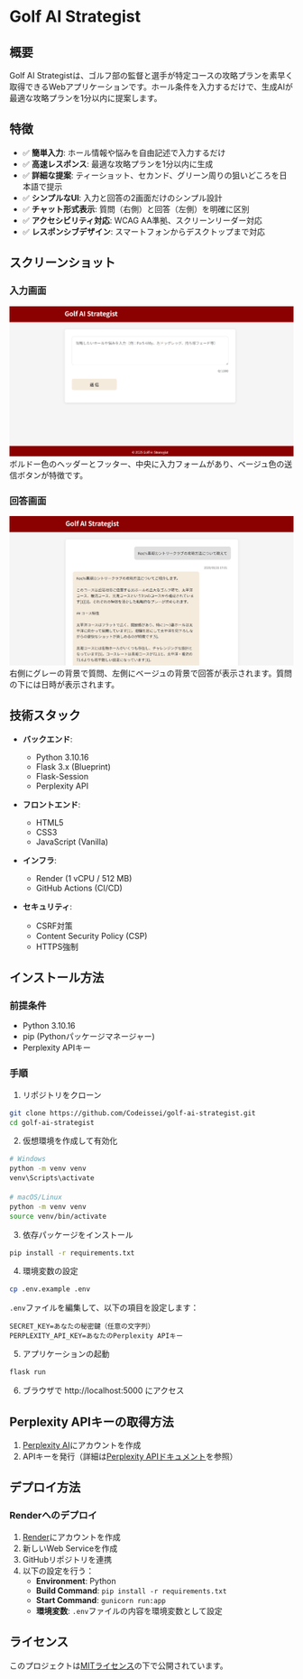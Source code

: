 # Golf AI Strategist

## 概要

Golf AI Strategistは、ゴルフ部の監督と選手が特定コースの攻略プランを素早く取得できるWebアプリケーションです。ホール条件を入力するだけで、生成AIが最適な攻略プランを1分以内に提案します。

## 特徴

- ✅ **簡単入力**: ホール情報や悩みを自由記述で入力するだけ
- ✅ **高速レスポンス**: 最適な攻略プランを1分以内に生成
- ✅ **詳細な提案**: ティーショット、セカンド、グリーン周りの狙いどころを日本語で提示
- ✅ **シンプルなUI**: 入力と回答の2画面だけのシンプル設計
- ✅ **チャット形式表示**: 質問（右側）と回答（左側）を明確に区別
- ✅ **アクセシビリティ対応**: WCAG AA準拠、スクリーンリーダー対応
- ✅ **レスポンシブデザイン**: スマートフォンからデスクトップまで対応

## スクリーンショット

### 入力画面
![入力画面](screenshots/input.png)
ボルドー色のヘッダーとフッター、中央に入力フォームがあり、ベージュ色の送信ボタンが特徴です。

### 回答画面
![回答画面](screenshots/result.png)
右側にグレーの背景で質問、左側にベージュの背景で回答が表示されます。質問の下には日時が表示されます。

## 技術スタック

- **バックエンド**: 
  - Python 3.10.16
  - Flask 3.x (Blueprint)
  - Flask-Session
  - Perplexity API

- **フロントエンド**:
  - HTML5
  - CSS3
  - JavaScript (Vanilla)

- **インフラ**:
  - Render (1 vCPU / 512 MB)
  - GitHub Actions (CI/CD)

- **セキュリティ**:
  - CSRF対策
  - Content Security Policy (CSP)
  - HTTPS強制

## インストール方法

### 前提条件
- Python 3.10.16
- pip (Pythonパッケージマネージャー)
- Perplexity APIキー

### 手順

1. リポジトリをクローン

```bash
git clone https://github.com/Codeissei/golf-ai-strategist.git
cd golf-ai-strategist
```

2. 仮想環境を作成して有効化

```bash
# Windows
python -m venv venv
venv\Scripts\activate

# macOS/Linux
python -m venv venv
source venv/bin/activate
```

3. 依存パッケージをインストール

```bash
pip install -r requirements.txt
```

4. 環境変数の設定

```bash
cp .env.example .env
```

`.env`ファイルを編集して、以下の項目を設定します：

```
SECRET_KEY=あなたの秘密鍵（任意の文字列）
PERPLEXITY_API_KEY=あなたのPerplexity APIキー
```

5. アプリケーションの起動

```bash
flask run
```

6. ブラウザで http://localhost:5000 にアクセス

## Perplexity APIキーの取得方法

1. [Perplexity AI](https://www.perplexity.ai/)にアカウントを作成
2. APIキーを発行（詳細は[Perplexity APIドキュメント](https://docs.perplexity.ai/)を参照）

## デプロイ方法

### Renderへのデプロイ

1. [Render](https://render.com/)にアカウントを作成
2. 新しいWeb Serviceを作成
3. GitHubリポジトリを連携
4. 以下の設定を行う：
   - **Environment**: Python
   - **Build Command**: `pip install -r requirements.txt`
   - **Start Command**: `gunicorn run:app`
   - **環境変数**: `.env`ファイルの内容を環境変数として設定

## ライセンス

このプロジェクトは[MITライセンス](LICENSE)の下で公開されています。
